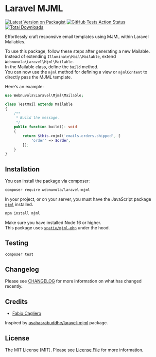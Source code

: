 # Laravel MJML
[![Latest Version on Packagist](https://img.shields.io/packagist/v/webnuvola/laravel-mjml.svg?style=flat-square)](https://packagist.org/packages/webnuvola/laravel-mjml)
[![GitHub Tests Action Status](https://img.shields.io/github/actions/workflow/status/webnuvola/laravel-mjml/run-tests.yml?branch=main)](https://github.com/webnuvola/laravel-mjml/actions/workflows/run-tests.yml?query=branch%3Amain)
[![Total Downloads](https://img.shields.io/packagist/dt/webnuvola/laravel-mjml.svg?style=flat-square)](https://packagist.org/packages/webnuvola/laravel-mjml)

Effortlessly craft responsive email templates using MJML within Laravel Mailables.

To use this package, follow these steps after generating a new Mailable.  
Instead of extending `Illuminate\Mail\Mailable`, extend `Webnuvola\Laravel\Mjml\Mailable`.  
In the Mailable class, define the `build` method.  
You can now use the `mjml` method for defining a view or `mjmlContent` to directly pass the MJML template.

Here's an example:

```php
use Webnuvola\Laravel\Mjml\Mailable;

class TestMail extends Mailable
{
    /**
     * Build the message.
     */
    public function build(): void
    {
        return $this->mjml('emails.orders.shipped', [
            'order' => $order,
        ]);
    }
}
```

## Installation

You can install the package via composer:

```bash
composer require webnuvola/laravel-mjml
```

In your project, or on your server, you must have the JavaScript package [`mjml`](https://github.com/mjmlio/mjml) installed.

```bash
npm install mjml
```

Make sure you have installed Node 16 or higher.  
This package uses [`spatie/mjml-php`](https://github.com/spatie/mjml-php) under the hood.


## Testing

```bash
composer test
```

## Changelog

Please see [CHANGELOG](CHANGELOG.md) for more information on what has changed recently.

## Credits

- [Fabio Cagliero](https://github.com/fab120)

Inspired by [asahasrabuddhe/laravel-mjml](https://github.com/asahasrabuddhe/laravel-mjml) package.

## License

The MIT License (MIT). Please see [License File](LICENSE) for more information.
